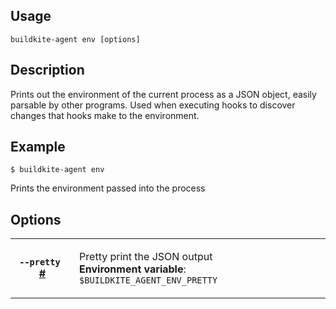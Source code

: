 <!--
  _____   ____    _   _  ____ _______   ______ _____ _____ _______ 
 |  __ \ / __ \  | \ | |/ __ \__   __| |  ____|  __ \_   _|__   __|
 | |  | | |  | | |  \| | |  | | | |    | |__  | |  | || |    | |   
 | |  | | |  | | | . ` | |  | | | |    |  __| | |  | || |    | |   
 | |__| | |__| | | |\  | |__| | | |    | |____| |__| || |_   | |   
 |_____/ \____/  |_| \_|\____/  |_|    |______|_____/_____|  |_|   

This file is auto-generated by script/update-agent-help.sh, please update the
agent CLI help in https://github.com/buildkite/agent and run the generation
script.

-->

## Usage

`buildkite-agent env [options]`

## Description
Prints out the environment of the current process as a JSON object, easily parsable by other programs. Used when
executing hooks to discover changes that hooks make to the environment.

## Example
    $ buildkite-agent env

Prints the environment passed into the process


## Options

<!-- vale off -->

<table class="Docs__attribute__table">
<tr id="pretty"><th><code>--pretty </code> <a class="Docs__attribute__link" href="#pretty">#</a></th><td><p>Pretty print the JSON output<br /><strong>Environment variable</strong>: <code>$BUILDKITE_AGENT_ENV_PRETTY</code></p></td></tr>
</table>

<!-- vale on -->
